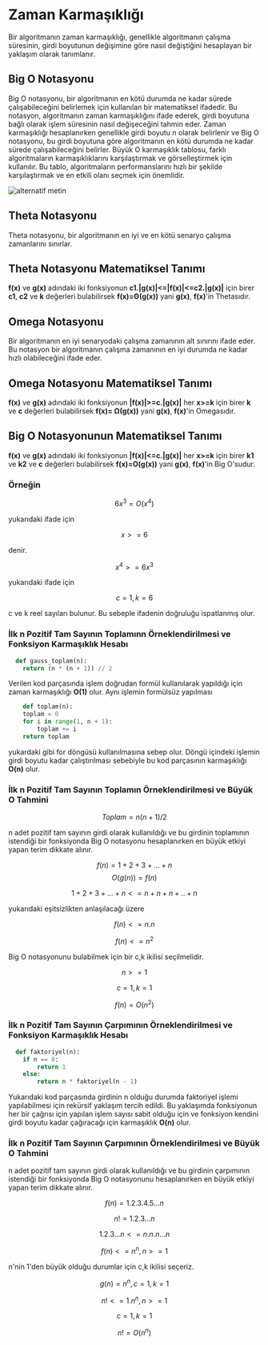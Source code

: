 # Zaman Karmaşıklığı
  Bir algoritmanın zaman karmaşıklığı, genellikle algoritmanın çalışma süresinin, girdi boyutunun değişimine 
  göre nasıl değiştiğini hesaplayan bir yaklaşım olarak tanımlanır.

## Big O Notasyonu 
 
  Big O notasyonu, bir algoritmanın en kötü durumda ne kadar sürede çalışabileceğini belirlemek için kullanılan bir matematiksel ifadedir. Bu notasyon, algoritmanın zaman karmaşıklığını ifade ederek, girdi boyutuna bağlı olarak işlem süresinin nasıl değişeceğini tahmin eder. Zaman karmaşıklığı hesaplanırken genellikle girdi boyutu n olarak belirlenir ve Big O notasyonu, bu girdi boyutuna göre algoritmanın en kötü durumda ne kadar sürede çalışabileceğini belirler. Büyük O karmaşıklık tablosu, farklı algoritmaların karmaşıklıklarını karşılaştırmak ve görselleştirmek için kullanılır. Bu tablo, algoritmaların performanslarını hızlı bir şekilde karşılaştırmak ve en etkili olanı seçmek için önemlidir.

  ![alternatif metin](https://miro.medium.com/v2/resize:fit:1400/1*5ZLci3SuR0zM_QlZOADv8Q.jpeg)


## Theta Notasyonu 

  Theta notasyonu, bir algoritmanın en iyi ve en kötü senaryo çalışma zamanlarını sınırlar. 
  
## Theta Notasyonu Matematiksel Tanımı
 **f(x)** ve **g(x)** adındaki iki fonksiyonun **c1.|g(x)|<=|f(x)|<=c2.|g(x)|**   için birer **c1**, **c2** ve **k** değerleri bulabilirsek 
  **f(x)=Θ(g(x))** yani **g(x)**, **f(x)**'in Thetasıdır.

## Omega Notasyonu 
  
  Bir algoritmanın en iyi senaryodaki çalışma zamanının alt sınırını ifade eder. Bu notasyon bir algoritmanın çalışma zamanının en iyi durumda ne kadar hızlı olabileceğini ifade eder.

## Omega Notasyonu Matematiksel Tanımı
 **f(x)** ve **g(x)** adındaki iki fonksiyonun **|f(x)|>=c.|g(x)|** her **x>=k** için birer **k** ve **c** değerleri bulabilirsek 
  **f(x)= Ω(g(x))** yani **g(x)**, **f(x)**'in Omegasıdır.

## Big O Notasyonunun Matematiksel Tanımı

  **f(x)** ve **g(x)** adındaki iki fonksiyonun **|f(x)|<=c.|g(x)|** her **x>=k** için birer **k1** ve **k2** ve **c** değerleri bulabilirsek 
  **f(x)=O(g(x))** yani **g(x)**, **f(x)**'in Big O'sudur.

### Örneğin

$$
  6x^3 = O(x^4) 
$$

 yukarıdaki ifade için 

$$
 x>= 6
$$

 denir.

 $$
 x^4 >= 6x^3  
 $$

 yukarıdaki ifade için  
 
 $$
 c=1, k=6
 $$

c ve k reel sayıları bulunur. Bu sebeple ifadenin doğruluğu ispatlanmış olur.

### İlk n Pozitif Tam Sayının Toplamınn Örneklendirilmesi ve Fonksiyon Karmaşıklık Hesabı

```python
  def gauss_toplam(n):
    return (n * (n + 1)) // 2

```
Verilen kod parçasında işlem doğrudan formül kullanılarak yapıldığı için zaman karmaşıklığı **O(1)** olur. Aynı işlemin formülsüz yapılması 

```python
    def toplam(n):
    toplam = 0
    for i in range(1, n + 1):
        toplam += i
    return toplam

```
yukardaki gibi for döngüsü kullanılmasına sebep olur. Döngü içindeki işlemin girdi boyutu kadar çalıştırılması sebebiyle bu kod parçasının karmaşıklığı **O(n)** olur.

### İlk n Pozitif Tam Sayının Toplamın Örneklendirilmesi ve Büyük O Tahmini

$$
Toplam=n(n+1)/2
$$

n adet pozitif tam sayının girdi olarak kullanıldığı ve bu girdinin toplamının istendiği bir fonksiyonda Big O notasyonu hesaplanırken en büyük etkiyi yapan terim dikkate alınır. 

$$
f(n)=1+2+3+...+n
$$
$$
O(g(n))=f(n)
$$

$$
1+2+3+...+n<=n+n+n+..+n
$$

yukarıdaki eşitsizlikten anlaşılacağı üzere 

$$
f(n)<=n.n
$$

$$
f(n)<=n^2
$$

Big O notasyonunu bulabilmek için bir c,k ikilisi seçilmelidir.

$$
n>=1
$$

$$
c=1,k=1
$$


$$
f(n)=O(n^2)
$$


### İlk n Pozitif Tam Sayının Çarpımının Örneklendirilmesi ve Fonksiyon Karmaşıklık Hesabı

```python
  def faktoriyel(n):
    if n == 0:
        return 1
    else:
        return n * faktoriyel(n - 1)
```

Yukarıdaki kod parçasında girdinin n olduğu durumda faktoriyel işlemi yapılabilmesi için rekürsif yaklaşım tercih edildi. Bu yaklaşımda fonksiyonun her bir çağrısı için yapılan işlem sayısı sabit olduğu için ve fonksiyon kendini girdi boyutu kadar çağıracağı için karmaşıklık **O(n)** olur.

### İlk n Pozitif Tam Sayının Çarpımının Örneklendirilmesi ve Büyük O Tahmini

n adet pozitif tam sayının girdi olarak kullanıldığı ve bu girdinin çarpımının istendiği bir fonksiyonda Big O notasyonunu hesaplanırken en büyük etkiyi yapan terim dikkate alınır.  

$$
f(n)=1.2.3.4.5...n
$$

$$
n!=1.2.3...n
$$

$$
1.2.3...n<= n.n.n...n
$$

$$
f(n)<=n^n, n>=1
$$

n'nin 1'den büyük olduğu durumlar için c,k ikilisi seçeriz.

$$
g(n)=n^n, c=1, k=1
$$

$$
n!<= 1.n^n, n>=1 
$$

$$
c=1, k=1
$$

$$
n!=O(n^n)
$$
